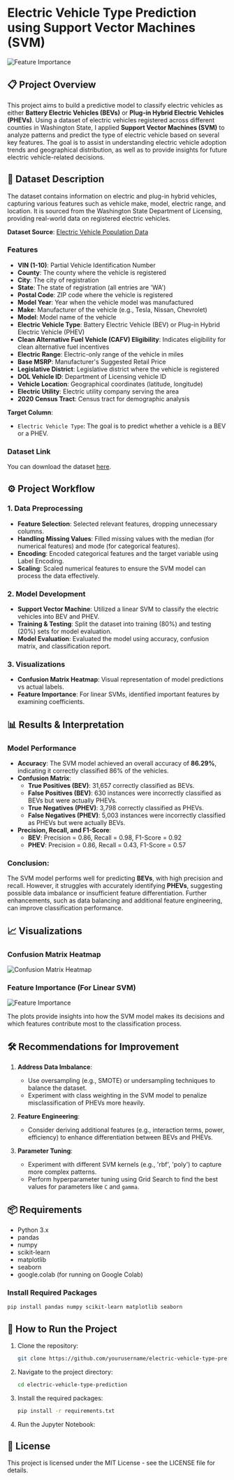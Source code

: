 

# Electric Vehicle Type Prediction using Support Vector Machines (SVM)

![Feature Importance](https://github.com/cliffordnwanna/ELECTRIC_VEHICLE_TYPE_PREDICTION/raw/main/IMAGES/Electric%20Vehicle.jpg)

## 📋 Project Overview

This project aims to build a predictive model to classify electric vehicles as either **Battery Electric Vehicles (BEVs)** or **Plug-in Hybrid Electric Vehicles (PHEVs)**. Using a dataset of electric vehicles registered across different counties in Washington State, I applied **Support Vector Machines (SVM)** to analyze patterns and predict the type of electric vehicle based on several key features. The goal is to assist in understanding electric vehicle adoption trends and geographical distribution, as well as to provide insights for future electric vehicle-related decisions.

## 📂 Dataset Description

The dataset contains information on electric and plug-in hybrid vehicles, capturing various features such as vehicle make, model, electric range, and location. It is sourced from the Washington State Department of Licensing, providing real-world data on registered electric vehicles. 

**Dataset Source**: [Electric Vehicle Population Data](https://data.wa.gov/api/views/f6w7-q2d2/rows.csv?accessType=DOWNLOAD)

### Features

- **VIN (1-10)**: Partial Vehicle Identification Number
- **County**: The county where the vehicle is registered
- **City**: The city of registration
- **State**: The state of registration (all entries are 'WA')
- **Postal Code**: ZIP code where the vehicle is registered
- **Model Year**: Year when the vehicle model was manufactured
- **Make**: Manufacturer of the vehicle (e.g., Tesla, Nissan, Chevrolet)
- **Model**: Model name of the vehicle
- **Electric Vehicle Type**: Battery Electric Vehicle (BEV) or Plug-in Hybrid Electric Vehicle (PHEV)
- **Clean Alternative Fuel Vehicle (CAFV) Eligibility**: Indicates eligibility for clean alternative fuel incentives
- **Electric Range**: Electric-only range of the vehicle in miles
- **Base MSRP**: Manufacturer's Suggested Retail Price
- **Legislative District**: Legislative district where the vehicle is registered
- **DOL Vehicle ID**: Department of Licensing vehicle ID
- **Vehicle Location**: Geographical coordinates (latitude, longitude)
- **Electric Utility**: Electric utility company serving the area
- **2020 Census Tract**: Census tract for demographic analysis

**Target Column**:
- `Electric Vehicle Type`: The goal is to predict whether a vehicle is a BEV or a PHEV.

### Dataset Link
You can download the dataset [here](https://drive.google.com/file/d/1G-qJedoJuZftjMyV2CbinTzyJPSXpqUO/view?usp=sharing).

## ⚙️ Project Workflow

### 1. Data Preprocessing
- **Feature Selection**: Selected relevant features, dropping unnecessary columns.
- **Handling Missing Values**: Filled missing values with the median (for numerical features) and mode (for categorical features).
- **Encoding**: Encoded categorical features and the target variable using Label Encoding.
- **Scaling**: Scaled numerical features to ensure the SVM model can process the data effectively.

### 2. Model Development
- **Support Vector Machine**: Utilized a linear SVM to classify the electric vehicles into BEV and PHEV.
- **Training & Testing**: Split the dataset into training (80%) and testing (20%) sets for model evaluation.
- **Model Evaluation**: Evaluated the model using accuracy, confusion matrix, and classification report.

### 3. Visualizations
- **Confusion Matrix Heatmap**: Visual representation of model predictions vs actual labels.
- **Feature Importance**: For linear SVMs, identified important features by examining coefficients.

## 📊 Results & Interpretation

### Model Performance

- **Accuracy**: The SVM model achieved an overall accuracy of **86.29%**, indicating it correctly classified 86% of the vehicles.
- **Confusion Matrix**:
    - **True Positives (BEV)**: 31,657 correctly classified as BEVs.
    - **False Positives (BEV)**: 630 instances were incorrectly classified as BEVs but were actually PHEVs.
    - **True Negatives (PHEV)**: 3,798 correctly classified as PHEVs.
    - **False Negatives (PHEV)**: 5,003 instances were incorrectly classified as PHEVs but were actually BEVs.
- **Precision, Recall, and F1-Score**:
    - **BEV**: Precision = 0.86, Recall = 0.98, F1-Score = 0.92
    - **PHEV**: Precision = 0.86, Recall = 0.43, F1-Score = 0.57

### Conclusion:
The SVM model performs well for predicting **BEVs**, with high precision and recall. However, it struggles with accurately identifying **PHEVs**, suggesting possible data imbalance or insufficient feature differentiation. Further enhancements, such as data balancing and additional feature engineering, can improve classification performance.

## 📈 Visualizations

### Confusion Matrix Heatmap
![Confusion Matrix Heatmap](https://github.com/cliffordnwanna/ELECTRIC_VEHICLE_TYPE_PREDICTION/raw/main/IMAGES/confusion_matrix.png)

### Feature Importance (For Linear SVM)
![Feature Importance](https://github.com/cliffordnwanna/ELECTRIC_VEHICLE_TYPE_PREDICTION/raw/main/IMAGES/feature%20selection.png)

The plots provide insights into how the SVM model makes its decisions and which features contribute most to the classification process.

## 🛠️ Recommendations for Improvement

1. **Address Data Imbalance**:
   - Use oversampling (e.g., SMOTE) or undersampling techniques to balance the dataset.
   - Experiment with class weighting in the SVM model to penalize misclassification of PHEVs more heavily.

2. **Feature Engineering**:
   - Consider deriving additional features (e.g., interaction terms, power, efficiency) to enhance differentiation between BEVs and PHEVs.

3. **Parameter Tuning**:
   - Experiment with different SVM kernels (e.g., 'rbf', 'poly') to capture more complex patterns.
   - Perform hyperparameter tuning using Grid Search to find the best values for parameters like `C` and `gamma`.

## 📦 Requirements

- Python 3.x
- pandas
- numpy
- scikit-learn
- matplotlib
- seaborn
- google.colab (for running on Google Colab)

### Install Required Packages
```bash
pip install pandas numpy scikit-learn matplotlib seaborn
```

## 🚀 How to Run the Project

1. Clone the repository:
   ```bash
   git clone https://github.com/yourusername/electric-vehicle-type-prediction.git
   ```
2. Navigate to the project directory:
   ```bash
   cd electric-vehicle-type-prediction
   ```
3. Install the required packages:
   ```bash
   pip install -r requirements.txt
   ```
4. Run the Jupyter Notebook:
   

## 📄 License
This project is licensed under the MIT License - see the LICENSE file for details.
